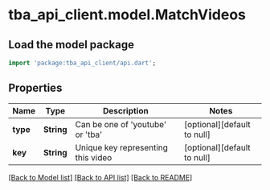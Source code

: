 # tba_api_client.model.MatchVideos

## Load the model package

```dart
import 'package:tba_api_client/api.dart';
```

## Properties

| Name     | Type       | Description                                      | Notes                       |
| -------- | ---------- | ------------------------------------------------ | --------------------------- |
| **type** | **String** | Can be one of &#39;youtube&#39; or &#39;tba&#39; | [optional][default to null] |
| **key**  | **String** | Unique key representing this video               | [optional][default to null] |

[[Back to Model list]](../README.md#documentation-for-models) [[Back to API list]](../README.md#documentation-for-api-endpoints) [[Back to README]](../README.md)
